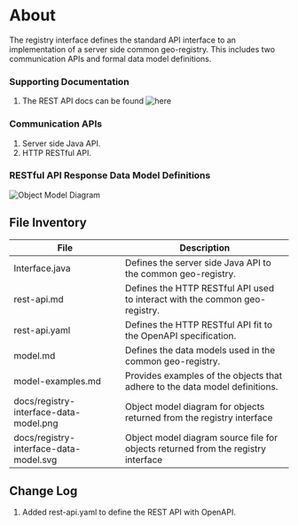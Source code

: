 # About
The registry interface defines the standard API interface to an implementation of a server side common geo-registry. This includes two communication APIs and formal data model definitions.

### Supporting Documentation
1. The REST API docs can be found ![here](https://terraframe.github.io/common-geo-registry-specification-rest-api-docs/#)

### Communication APIs
1.  Server side Java API. 
2.  HTTP RESTful API. 

### RESTful API Response Data Model Definitions

![Object Model Diagram](https://github.com/terraframe/common-geo-registry-specification/blob/master/1.0/registry-interface/docs/registry-interface-data-model.png)

## File Inventory
|  File  |  Description  |
|---|---|
|  Interface.java  |  Defines the server side Java API to the common geo-registry.  |
|  rest-api.md  |  Defines the HTTP RESTful API used to interact with the common geo-registry.  |
|  rest-api.yaml  |  Defines the HTTP RESTful API fit to the OpenAPI specification.  |
|  model.md  |  Defines the data models used in the common geo-registry.  |
|  model-examples.md  |  Provides examples of the objects that adhere to the data model definitions.  |
| docs/registry-interface-data-model.png | Object model diagram for objects returned from the registry interface |
| docs/registry-interface-data-model.svg | Object model diagram source file for objects returned from the registry interface |


## Change Log
1. Added rest-api.yaml to define the REST API with OpenAPI. 
